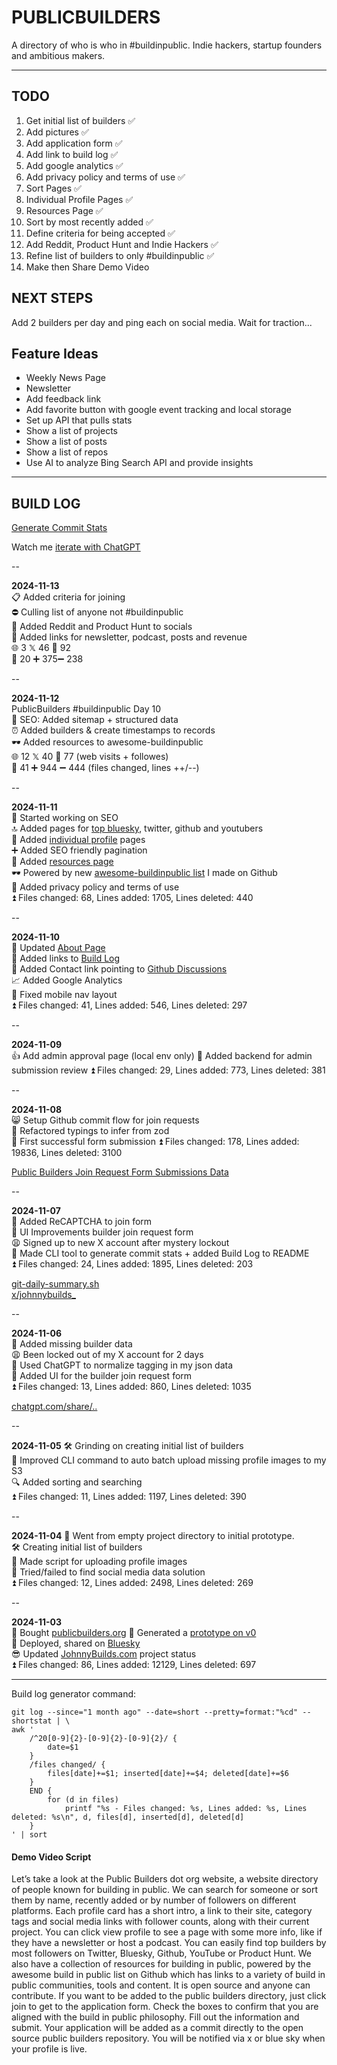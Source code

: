 # PUBLICBUILDERS

A directory of who is who in #buildinpublic. Indie hackers, startup founders and ambitious makers.

----

## TODO

1. Get initial list of builders ✅
2. Add pictures ✅
3. Add application form ✅
4. Add link to build log ✅
5. Add google analytics ✅
6. Add privacy policy and terms of use ✅
7. Sort Pages ✅
7. Individual Profile Pages ✅
8. Resources Page ✅
9. Sort by most recently added ✅
10. Define criteria for being accepted ✅
12. Add Reddit, Product Hunt and Indie Hackers ✅
13. Refine list of builders to only #buildinpublic ✅
14. Make then Share Demo Video

## NEXT STEPS

Add 2 builders per day and ping each on social media. Wait for traction...

## Feature Ideas

- Weekly News Page
- Newsletter
- Add feedback link
- Add favorite button with google event tracking and local storage
- Set up API that pulls stats
- Show a list of projects
- Show a list of posts
- Show a list of repos
- Use AI to analyze Bing Search API and provide insights


----

## BUILD LOG
[Generate Commit Stats](https://gist.github.com/johnnybuildsyo/16a77a2f20970cc054a07b53b7f900f1)

Watch me [iterate with ChatGPT](https://chatgpt.com/share/672e9d92-5d28-8009-a2b2-d218036d322a)

--

**2024-11-13**  
📋 Added criteria for joining  
⛔ Culling list of anyone not #buildinpublic  
📣 Added Reddit and Product Hunt to socials  
🔗 Added links for newsletter, podcast, posts and revenue  
🌐 3  𝕏 46  🦋 92  
📄 20 ➕ 375➖  238  

--

**2024-11-12**  
PublicBuilders #buildinpublic Day 10  
🔎 SEO: Added sitemap + structured data  
⏰ Added builders &  create timestamps to records  
🕶️ Added resources to awesome-buildinpublic  
🌐 12  𝕏 40  🦋 77 (web visits + followes)  
📄 41  ➕ 944 ➖ 444 (files changed, lines ++/--)   

--

**2024-11-11**  
🔎 Started working on SEO  
🔝 Added pages for [top bluesky](https://publicbuilders.org/bluesky), twitter, github and youtubers  
👤 Added [individual profile](https://publicbuilders.org/profile/Arvid-Kahl) pages  
➕ Added SEO friendly pagination  
🙏 Added [resources page](https://publicbuilders.org/resources)  
🕶️ Powered by new [awesome-buildinpublic list](https://github.com/johnnybuildsyo/awesome-buildinpublic) I made on Github  
📑 Added privacy policy and terms of use  
⏫ Files changed: 68, Lines added: 1705, Lines deleted: 440  

--

**2024-11-10**  
📄 Updated [About Page](https://publicbuilders.org/about)  
🔗 Added links to [Build Log](https://github.com/johnnybuildsyo/publicbuilders/blob/main/README.md)  
💬 Added Contact link pointing to [Github Discussions](https://github.com/johnnybuildsyo/publicbuilders/discussions)  
📈 Added Google Analytics  
📱 Fixed mobile nav layout  
⏫ Files changed: 41, Lines added: 546, Lines deleted: 297  

--

**2024-11-09**  
👍 Add admin approval page (local env only)
👮 Added backend for admin submission review
⏫ Files changed: 29, Lines added: 773, Lines deleted: 381

--

**2024-11-08**  
😸 Setup Github commit flow for join requests  
👮 Refactored typings to infer from zod  
🎉 First successful form submission
⏫ Files changed: 178, Lines added: 19836, Lines deleted: 3100

[Public Builders Join Request Form Submissions Data](https://github.com/johnnybuildsyo/publicbuilders/tree/main/data/submissions)

--

**2024-11-07**  
🪪 Added ReCAPTCHA to join form  
🤚 UI Improvements builder join request form  
😩 Signed up to new X account after mystery lockout  
🔁 Made CLI tool to generate commit stats + added Build Log to README   
⏫ Files changed: 24, Lines added: 1895, Lines deleted: 203

[git-daily-summary.sh](https://gist.github.com/johnnybuildsyo/16a77a2f20970cc054a07b53b7f900f1)  
[x/johnnybuilds_](https://x.com/johnnybuilds_)

--

**2024-11-06**  
🪪 Added missing builder data  
😩 Been locked out of my X account for 2 days  
🔁 Used ChatGPT to normalize tagging in my json data  
🤚 Added UI for the builder join request form  
⏫ Files changed: 13, Lines added: 860, Lines deleted: 1035  

[chatgpt.com/share/..](https://chatgpt.com/share/672c1f20-db90-8009-af3b-3d5a81d35aae)

--

**2024-11-05**
🛠️ Grinding on creating initial list of builders  
👤 Improved CLI command to auto batch upload missing profile images to my S3  
🔍 Added sorting and searching  
⏫ Files changed: 11, Lines added: 1197, Lines deleted: 390  

--

**2024-11-04**
🤘 Went from empty project directory to initial prototype.  
🛠️ Creating initial list of builders  
👤 Made script for uploading profile images  
🚫 Tried/failed to find social media data solution  
⏫ Files changed: 12, Lines added: 2498, Lines deleted: 269

--

**2024-11-03**  
🚀 Bought [publicbuilders.org](https://publicbuilders.org) 
🚀 Generated a [prototype on v0](https://v0.dev/chat/wQ2wK1qyHMB?b=b_bbroDnKtltd)  
🦋 Deployed, shared on [Bluesky](https://bsky.app/profile/johnnybuilds.bsky.social/post/3la3eqi7lun2c)  
😎 Updated [JohnnyBuilds.com](https://johnnybuilds.com) project status  
⏫ Files changed: 86, Lines added: 12129, Lines deleted: 697


----

Build log generator command:

```
git log --since="1 month ago" --date=short --pretty=format:"%cd" --shortstat | \
awk '
    /^20[0-9]{2}-[0-9]{2}-[0-9]{2}/ { 
        date=$1 
    } 
    /files changed/ { 
        files[date]+=$1; inserted[date]+=$4; deleted[date]+=$6 
    } 
    END { 
        for (d in files) 
            printf "%s - Files changed: %s, Lines added: %s, Lines deleted: %s\n", d, files[d], inserted[d], deleted[d] 
    }
' | sort
```

#### Demo Video Script

Let’s take a look at the Public Builders dot org website, a website directory of people known for building in public. We can search for someone or sort them by name, recently added or by number of followers on different platforms. Each profile card has a short intro, a link to their site, category tags and social media links with follower counts, along with their current project. You can click view profile to see a page with some more info, like if they have a newsletter or host a podcast. You can easily find top builders by most followers on Twitter, Bluesky, Github, YouTube or Product Hunt. We also have a collection of resources for building in public, powered by the awesome build in public list on Github which has links to a variety of build in public communities, tools and content. It is open source and anyone can contribute. If you want to be added to the public builders directory, just click join to get to the application form. Check the boxes to confirm that you are aligned with the build in public philosophy. Fill out the information and submit. Your application will be added as a commit directly to the open source public builders repository. You will be notified via x or blue sky when your profile is live.